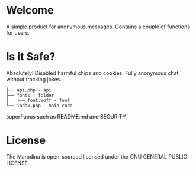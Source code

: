 # Welcome
A simple product for anonymous messages. Contains a couple of functions for users.  

# Is it Safe? 
Absolutely! Disabled harmful chips and cookies. Fully anonymous chat without tracking jokes. 
```
├── api.php - api
├── fonts - folder
│   └── font.woff - font 
└── index.php - main code
```
~~superfluous such as README.md and SECURITY~~ ` 
# License
The Marodina is open-sourced licensed under the GNU GENERAL PUBLIC LICENSE.
